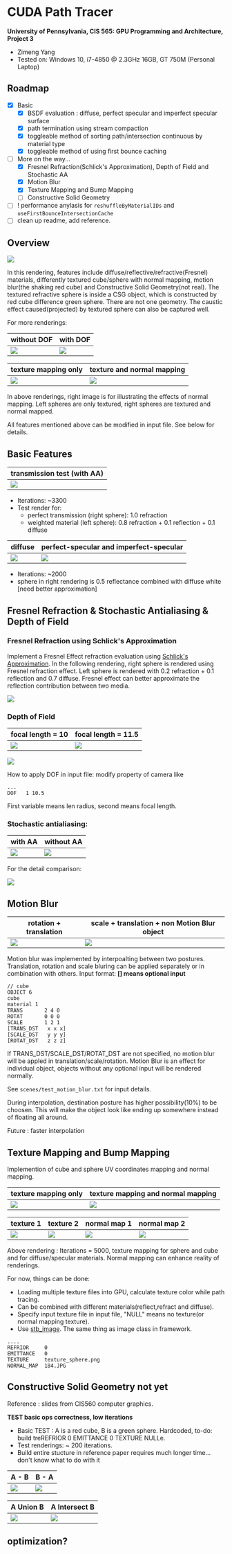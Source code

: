 CUDA Path Tracer
================

**University of Pennsylvania, CIS 565: GPU Programming and Architecture, Project 3**

* Zimeng Yang
* Tested on: Windows 10, i7-4850 @ 2.3GHz 16GB, GT 750M (Personal Laptop)

## Roadmap
* [x] Basic 
  * [x] BSDF evaluation : diffuse, perfect specular and imperfect specular surface
  * [x] path termination using stream compaction
  * [x] toggleable method of sorting path/intersection continuous by material type
  * [x] toggleable method of using first bounce caching
* [ ] More on the way...
  * [x] Fresnel Refraction(Schlick's Approximation), Depth of Field and Stochastic AA
  * [x] Motion Blur
  * [x] Texture Mapping and Bump Mapping
  * [ ] Constructive Solid Geometry 
* [ ] ! performance anylasis for `reshuffleByMaterialIDs` and `useFirstBounceIntersectionCache`
* [ ] clean up readme, add reference.

## Overview
![](renderings/overview.png)

In this rendering, features include diffuse/reflective/refractive(Fresnel) materials, differently textured cube/sphere with normal mapping, motion blur(the shaking red cube) and Constructive Solid Geometry(not real).
The textured refractive sphere is inside a CSG object, which is constructed by red cube difference green sphere. There are not one geometry. The caustic effect caused(projected) by textured sphere can also be captured well.

For more renderings:

|without DOF | with DOF|
|------|------|
|![](renderings/overview_more.png)|![](renderings/overview_dof.png)| 

|texture mapping only|texture and normal mapping|
|------|------|
|![](renderings/texture_mapping_without_normal_mapping.png)|![](renderings/texture_with_normal_mapping.png)|

In above renderings, right image is for illustrating the effects of normal mapping. Left spheres are only textured, right spheres are textured and normal mapped.

All features mentioned above can be modified in input file. See below for details.  


## Basic Features
| transmission test (with AA)|
|----|
|![](renderings/roadmap_cornell_aa.png)|
* Iterations: ~3300
* Test render for:
  * perfect transmission (right sphere): 1.0 refraction
  * weighted material (left sphere): 0.8 refraction + 0.1 reflection + 0.1 diffuse

|diffuse|perfect-specular and imperfect-specular|
|------|------|
|![](renderings/roadmap_cornell_diffuse_2008sample.png)|![](renderings/roadmap_cornell_imperfect_specular_2000sample.png)|
* Iterations: ~2000 
* sphere in right rendering is 0.5 reflectance combined with diffuse white [need better approximation]


## Fresnel Refraction & Stochastic Antialiasing & Depth of Field
### Fresnel Refraction using Schlick's Approximation
Implement a Fresnel Effect refraction evaluation using [Schlick's Approximation](https://en.wikipedia.org/wiki/Schlick%27s_approximation).
In the following rendering, right sphere is rendered using Fresnel refraction effect. Left sphere is rendered with 0.2 refraction + 0.1 reflection and 0.7 diffuse. Fresnel effect can better approximate the reflection contribution between two media.

![](renderings/roadmap_cornell_fresnelRefraction.png)

### Depth of Field
|focal length = 10| focal length = 11.5|
|------|------|
|![](renderings/dof_FL_10.png)|![](renderings/dof_FL_11.5.png)|

![](renderings/dof_10.5.png)

How to apply DOF in input file: modify property of camera like
```
...
DOF   1 10.5
```
First variable means len radius, second means focal length.

### Stochastic antialiasing:

|with AA| without AA|
|------|------|
|![](renderings/roadmap_cornell_aa.png)|![](renderings/roadmap_cornell_0.8Rf_0.1Rl_0.1Di_perfect_transmission_3392sample.png)|

For the detail comparison:

![](renderings/AA_Comp.png)


## Motion Blur
|rotation + translation|scale + translation + non Motion Blur object|
|------|------|
|![](renderings/motion_blur1.png)|![](renderings/motion_blur2.png)|

Motion blur was implemented by interpoalting between two postures. Translation, rotation and scale bluring can be applied separately or in combination with others. Input format: **[] means optional input**
```
// cube
OBJECT 6
cube
material 1
TRANS       2 4 0
ROTAT       0 0 0
SCALE       1 2 1
[TRANS_DST   x x x]
[SCALE_DST   y y y]
[ROTAT_DST   z z z] 
```
If TRANS_DST/SCALE_DST/ROTAT_DST are not specified, no motion blur will be appled in translation/scale/rotation.
Motion Blur is an effect for individual object, objects without any optional input will be rendered normally.

See `scenes/test_motion_blur.txt` for input details.

During interpolation, destination posture has higher possibility(10%) to be choosen. This will make the object look like ending up somewhere instead of floating all around.

Future : faster interpolation


## Texture Mapping and Bump Mapping
Implemention of cube and sphere UV coordinates mapping and normal mapping. 

|texture mapping only|texture mapping and normal mapping|
|------|------|
|![](renderings/texture_mapping_without_normal_mapping.png)|![](renderings/texture_with_normal_mapping.png)|

|texture 1|texture 2|normal map 1|normal map 2|
|------|------|------|------|
|![](scenes/tex_nor_maps/154.JPG)|![](scenes/tex_nor_maps/tex_3.jpg)|![](scenes/tex_nor_maps/154_norm.JPG)|![](scenes/tex_nor_maps/183_norm.JPG)|

Above rendering : Iterations = 5000, texture mapping for sphere and cube and for diffuse/specular materials.
Normal mapping can enhance reality of renderings.

For now, things can be done:
* Loading multiple texture files into GPU, calculate texture color while path tracing.
* Can be combined with different materials(reflect,refract and diffuse).
* Specify input texture file in input file, "NULL" means no texture(or normal mapping texture).
* Use [stb_image](https://github.com/nothings/stb). The same thing as image class in framework.

```
....
REFRIOR     0
EMITTANCE   0
TEXTURE     texture_sphere.png
NORMAL_MAP  184.JPG
```

## Constructive Solid Geometry **not yet**
Reference : slides from CIS560 computer graphics.

**TEST basic ops correctness, low iterations**
* Basic TEST : A is a red cube, B is a green sphere. Hardcoded, to-do: build treREFRIOR     0
EMITTANCE   0
TEXTURE     NULLe.
* Test renderings: ~ 200 iterations.
* Build entire stucture in reference paper requires much longer time... don't know what to do with it

| A - B | B - A|
|------|------|
|![](renderings/csg_difference_test.png)|![](renderings/csg_difference_test2.png)|
 
|A Union B| A Intersect B|
|------|------|
|![](renderings/csg_union_test.png)|![](renderings/csg_intersect_test.png)|


## optimization?
